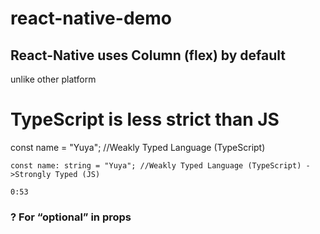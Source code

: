 # react-native-demo

## React-Native uses Column (flex) by default

unlike other platform

# TypeScript is less strict than JS

const name = "Yuya"; //Weakly Typed Language (TypeScript)

    const name: string = "Yuya"; //Weakly Typed Language (TypeScript) ->Strongly Typed (JS)

    0:53

### ? For “optional” in props

#
